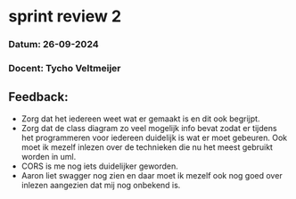 # sprint review 2

### Datum: 26-09-2024
### Docent: Tycho Veltmeijer

## Feedback:
- Zorg dat het iedereen weet wat er gemaakt is en dit ook begrijpt.
- Zorg dat de class diagram zo veel mogelijk info bevat zodat er tijdens het programmeren voor iedereen
duidelijk is wat er moet gebeuren.
Ook moet ik mezelf inlezen over de technieken die nu het meest gebruikt worden in uml.
- CORS is me nog iets duidelijker geworden.
- Aaron liet swagger nog zien en daar moet ik mezelf ook nog goed over inlezen aangezien dat mij nog onbekend is.